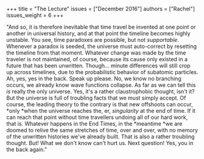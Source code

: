 +++
title = "The Lecture"
issues = ["December 2016"]
authors = ["Rachel"]
issues_weight = 6
+++

"And so, it is therefore inevitable that time travel be invented at one point or another in universal history, and at that point the timeline becomes highly unstable. You see, time paradoxes are possible, but not *supportable*. Whenever a paradox is seeded, the universe must auto-correct by resetting the timeline from that moment. Whatever change was made by the time traveler is not maintained, of course, because its cause only existed in a future that has been unwritten. Though... minute differences will still crop up across timelines, due to the probabilistic behavior of subatomic particles. Ah, yes, yes in the back. Speak up please. No, we know no branching occurs, we already know wave functions collapse. As far as we can tell this *is* really the only universe. Yes, it's a rather claustrophobic thought, isn't it? But the universe is full of troubling facts that we must simply accept. Of course, the leading theory to the contrary is that new offshoots can occur, *only *when the universe reaches the, er, *singularity* at the end of time. If it can reach that point without time travellers undoing all of our hard work, that is. Whatever happens in the End Times, in the *meantime *we are doomed to relive the same stretches of time, over and over, with no memory of the unwritten histories we've already built. That is also a rather troubling thought. But! What we don't know can't hurt us. Next question! Yes, you in the back again."
